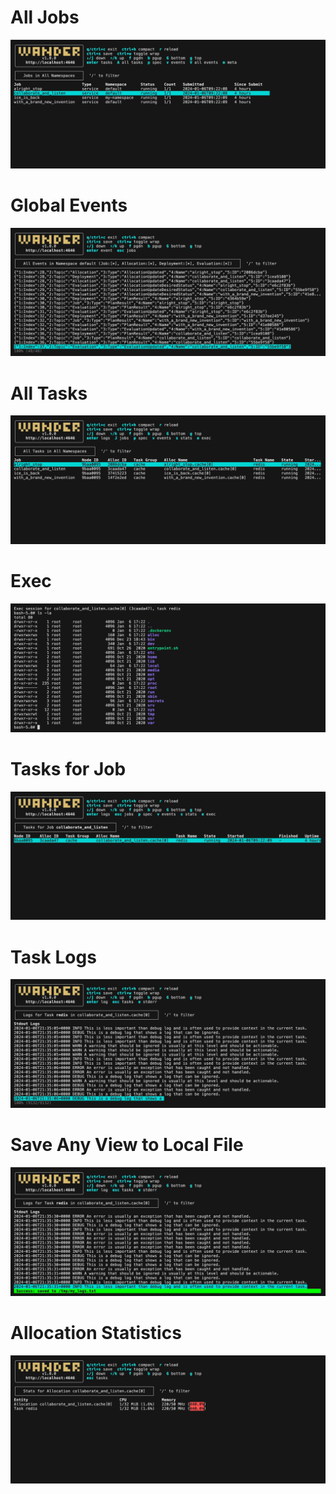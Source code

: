 # All Jobs
![](./All_Jobs.png)
# Global Events
![](./Global_Events.png)
# All Tasks
![](./All_Tasks.png)
# Exec
![](./Exec.png)
# Tasks for Job
![](./Tasks_for_Job.png)
# Task Logs
![](./Task_Logs.png)
# Save Any View to Local File
![](./Save_Any_View_to_Local_File.png)
# Allocation Statistics
![](./Allocation_Statistics.png)
